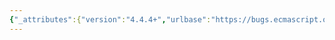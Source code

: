 ```yaml
---
{"_attributes":{"version":"4.4.4+","urlbase":"https://bugs.ecmascript.org/","maintainer":"dherman@mozilla.com"},"bug":{"bug_id":2991,"creation_ts":"2014-06-18 19:06:00 -0700","short_desc":"Specify handling of time zone changes","delta_ts":"2014-06-18 19:06:36 -0700","product":"Internationalization - ECMA-402","component":"Specification","version":"unspecified","rep_platform":"All","op_sys":"All","bug_status":"CONFIRMED","priority":"Normal","bug_severity":"enhancement","everconfirmed":true,"reporter":{"uid":"ecmascriptbugs","name":"Norbert"},"assigned_to":{"uid":"ecmascriptbugs","name":"Norbert"},"long_desc":[{"commentid":9044,"comment_count":0,"who":{"uid":"ecmascriptbugs","name":"Norbert"},"bug_when":"2014-06-18 19:06:36 -0700","thetext":"The host environment's time zone may change while an ECMAScript application is running. The specification needs to clarify\n- how this affects DefaultTimeZone(),\n- how applications can be notified about the change.\n\nSee discussion at\nhttps://mail.mozilla.org/pipermail/es-discuss/2014-June/thread.html#37837"}]}}
---
```

